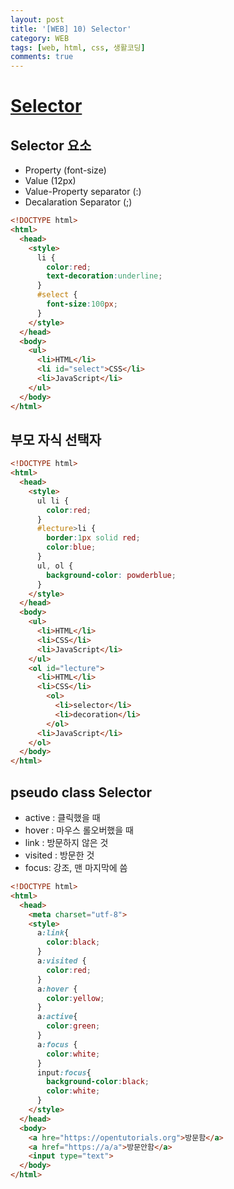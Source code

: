 ```yaml
---
layout: post
title: '[WEB] 10) Selector'
category: WEB
tags: [web, html, css, 생활코딩]
comments: true
---
```



# [Selector]()

## Selector 요소
- Property (font-size)
- Value (12px)
- Value-Property separator (:)
- Decalaration Separator (;)

~~~html
<!DOCTYPE html>
<html>
  <head>
    <style>
      li {
        color:red;
        text-decoration:underline;
      }
      #select {
        font-size:100px;
      }
    </style>
  </head>
  <body>
    <ul>
      <li>HTML</li>
      <li id="select">CSS</li>
      <li>JavaScript</li>
    </ul>
  </body>
</html>
~~~

## 부모 자식 선택자

```html
<!DOCTYPE html>
<html>
  <head>
    <style>
      ul li {
        color:red;
      }
      #lecture>li {
        border:1px solid red;
        color:blue;
      }
      ul, ol {
        background-color: powderblue;
      }
    </style>
  </head>
  <body>
    <ul>
      <li>HTML</li>
      <li>CSS</li>
      <li>JavaScript</li>
    </ul>
    <ol id="lecture">
      <li>HTML</li>
      <li>CSS</li>
        <ol>
          <li>selector</li>
          <li>decoration</li>
        </ol>
      <li>JavaScript</li>
    </ol>
  </body>
</html>
```

## pseudo class Selector
- active : 클릭했을 때
- hover : 마우스 롤오버했을 때
- link : 방문하지 않은 것
- visited : 방문한 것
- focus: 강조, 맨 마지막에 씀

~~~html
<!DOCTYPE html>
<html>
  <head>
    <meta charset="utf-8">
    <style>
      a:link{
        color:black;
      }
      a:visited {
        color:red;
      }
      a:hover {
        color:yellow;
      }
      a:active{
        color:green;
      }
      a:focus {
        color:white;
      }
      input:focus{
        background-color:black;
        color:white;
      }
    </style>
  </head>
  <body>
    <a hre="https://opentutorials.org">방문함</a>
    <a href="https://a/a">방문안함</a>
    <input type="text">
  </body>
</html>
~~~
